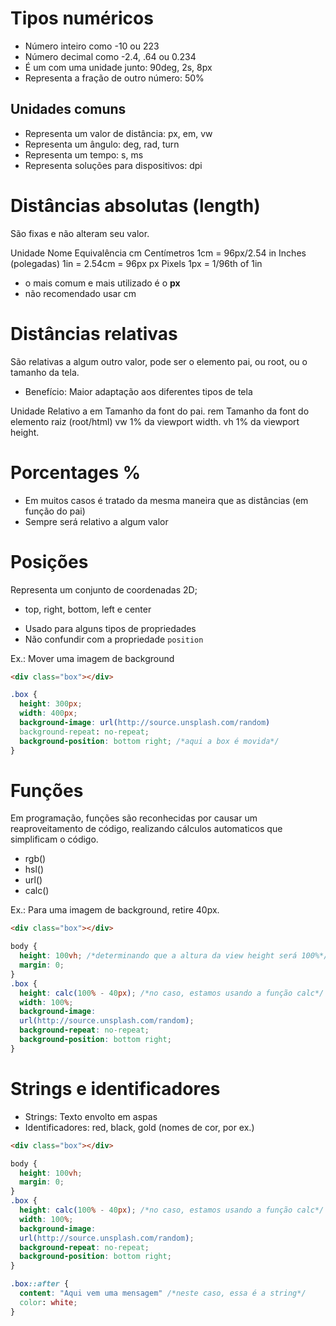 # Tipos numéricos

* <integer>       Número inteiro como -10 ou 223
* <number>        Número decimal como -2.4, .64 ou 0.234
* <dimension>     É um <number> com uma unidade junto: 90deg, 2s, 8px
* <percentagem>   Representa a fração de outro número: 50%

## Unidades comuns

* <length>        Representa um valor de distância: px, em, vw
* <angle>         Representa um ângulo: deg, rad, turn
* <time>          Representa um tempo: s, ms
* <resolution>    Representa soluções para dispositivos: dpi

# Distâncias absolutas (length)

São fixas e não alteram seu valor.

Unidade     Nome                  Equivalência
cm          Centímetros           1cm = 96px/2.54
in          Inches (polegadas)    1in = 2.54cm = 96px
px          Pixels                1px = 1/96th of 1in

* o mais comum e mais utilizado é o **px**
* não recomendado usar cm

# Distâncias relativas

São relativas a algum outro valor, pode ser o elemento pai, ou root, ou o tamanho da tela.

* Benefício: Maior adaptação aos diferentes tipos de tela

Unidade         Relativo a
em              Tamanho da font do pai.
rem             Tamanho da font do elemento raiz (root/html)
vw              1% da viewport width.
vh              1% da viewport height.

# Porcentages %

* Em muitos casos é tratado da mesma maneira que as distâncias <length> (em função do pai)
* Sempre será relativo a algum valor

# Posições

<position>

Representa um conjunto de coordenadas 2D;
- top, right, bottom, left e center

* Usado para alguns tipos de propriedades
* Não confundir com a propriedade `position`

Ex.: Mover uma imagem de background
```html
<div class="box"></div>
```

```css
.box {
  height: 300px;
  width: 400px;
  background-image: url(http://source.unsplash.com/random)
  background-repeat: no-repeat;
  background-position: bottom right; /*aqui a box é movida*/
}
```

# Funções

Em programação, funções são reconhecidas por causar um reaproveitamento de código, realizando cálculos automaticos que simplificam o código.

* rgb()
* hsl()
* url()
* calc()

Ex.: Para uma imagem de background, retire 40px.
```html
<div class="box"></div> 
```

```css
body {
  height: 100vh; /*determinando que a altura da view height será 100%*/
  margin: 0;
}
.box {
  height: calc(100% - 40px); /*no caso, estamos usando a função calc*/
  width: 100%;
  background-image:
  url(http://source.unsplash.com/random);
  background-repeat: no-repeat;
  background-position: bottom right;
}
```

# Strings e identificadores

* Strings: Texto envolto em aspas
* Identificadores: red, black, gold (nomes de cor, por ex.)

```html
<div class="box"></div> 
```

```css
body {
  height: 100vh;
  margin: 0;
}
.box {
  height: calc(100% - 40px); /*no caso, estamos usando a função calc*/
  width: 100%;
  background-image:
  url(http://source.unsplash.com/random);
  background-repeat: no-repeat;
  background-position: bottom right;
}

.box::after {
  content: "Aqui vem uma mensagem" /*neste caso, essa é a string*/
  color: white;
}
```

